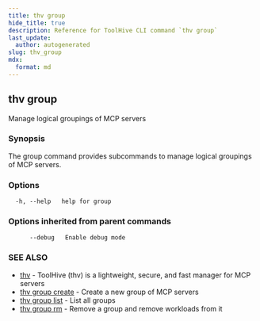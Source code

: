 ```yaml
---
title: thv group
hide_title: true
description: Reference for ToolHive CLI command `thv group`
last_update:
  author: autogenerated
slug: thv_group
mdx:
  format: md
---
```


## thv group

Manage logical groupings of MCP servers

### Synopsis

The group command provides subcommands to manage logical groupings of MCP servers.

### Options

```
  -h, --help   help for group
```

### Options inherited from parent commands

```
      --debug   Enable debug mode
```

### SEE ALSO

* [thv](thv.md)	 - ToolHive (thv) is a lightweight, secure, and fast manager for MCP servers
* [thv group create](thv_group_create.md)	 - Create a new group of MCP servers
* [thv group list](thv_group_list.md)	 - List all groups
* [thv group rm](thv_group_rm.md)	 - Remove a group and remove workloads from it

